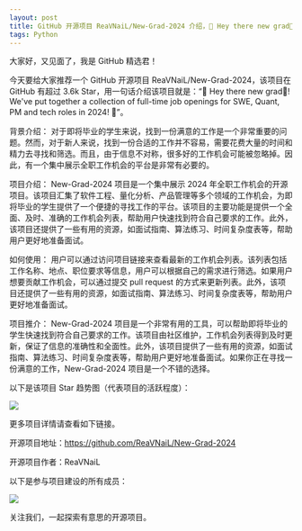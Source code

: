 ```yaml
---
layout: post
title: GitHub 开源项目 ReaVNaiL/New-Grad-2024 介绍，👋 Hey there new grad🎉! We've put together a collection of full-time job openings for SWE, Quant, PM and tech roles in 2024! 🚀
tags: Python
---
```


大家好，又见面了，我是 GitHub 精选君！

今天要给大家推荐一个 GitHub 开源项目 ReaVNaiL/New-Grad-2024，该项目在 GitHub 有超过 3.6k Star，用一句话介绍该项目就是：“👋 Hey there new grad🎉! We've put together a collection of full-time job openings for SWE, Quant, PM and tech roles in 2024! 🚀”。





背景介绍：
对于即将毕业的学生来说，找到一份满意的工作是一个非常重要的问题。然而，对于新人来说，找到一份合适的工作并不容易，需要花费大量的时间和精力去寻找和筛选。而且，由于信息不对称，很多好的工作机会可能被忽略掉。因此，有一个集中展示全职工作机会的平台是非常有必要的。

项目介绍：
New-Grad-2024 项目是一个集中展示 2024 年全职工作机会的开源项目。该项目汇集了软件工程、量化分析、产品管理等多个领域的工作机会，为即将毕业的学生提供了一个便捷的寻找工作的平台。该项目的主要功能是提供一个全面、及时、准确的工作机会列表，帮助用户快速找到符合自己要求的工作。此外，该项目还提供了一些有用的资源，如面试指南、算法练习、时间复杂度表等，帮助用户更好地准备面试。

如何使用：
用户可以通过访问项目链接来查看最新的工作机会列表。该列表包括工作名称、地点、职位要求等信息，用户可以根据自己的需求进行筛选。如果用户想要贡献工作机会，可以通过提交 pull request 的方式来更新列表。此外，该项目还提供了一些有用的资源，如面试指南、算法练习、时间复杂度表等，帮助用户更好地准备面试。

项目推介：
New-Grad-2024 项目是一个非常有用的工具，可以帮助即将毕业的学生快速找到符合自己要求的工作。该项目由社区维护，工作机会列表得到及时更新，保证了信息的准确性和全面性。此外，该项目提供了一些有用的资源，如面试指南、算法练习、时间复杂度表等，帮助用户更好地准备面试。如果你正在寻找一份满意的工作，New-Grad-2024 项目是一个不错的选择。




以下是该项目 Star 趋势图（代表项目的活跃程度）：

![](https://api.star-history.com/svg?repos=ReaVNaiL/New-Grad-2024&type=Timeline)

更多项目详情请查看如下链接。

开源项目地址：https://github.com/ReaVNaiL/New-Grad-2024 

开源项目作者：ReaVNaiL

以下是参与项目建设的所有成员：

![](https://contrib.rocks/image?repo=ReaVNaiL/New-Grad-2024)

关注我们，一起探索有意思的开源项目。

